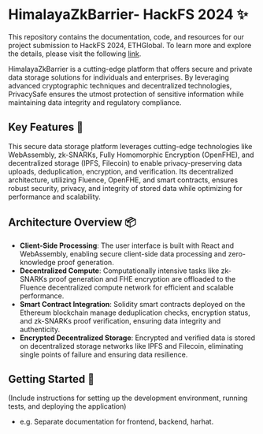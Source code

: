 # HimalayaZkBarrier- HackFS 2024 ✨
This repository contains the documentation, code, and resources for our project submission to HackFS 2024, ETHGlobal. To learn more and explore the details, please visit the following [link](https://ethglobal.com/showcase/himalayazkbarrier-g7qjo).

HimalayaZkBarrier is a cutting-edge platform that offers secure and private data storage solutions for individuals and enterprises. By leveraging advanced cryptographic techniques and decentralized technologies, PrivacySafe ensures the utmost protection of sensitive information while maintaining data integrity and regulatory compliance.

## Key Features 🔑

This secure data storage platform leverages cutting-edge technologies like WebAssembly, zk-SNARKs, Fully Homomorphic Encryption (OpenFHE), and decentralized storage (IPFS, Filecoin) to enable privacy-preserving data uploads, deduplication, encryption, and verification. Its decentralized architecture, utilizing Fluence, OpenFHE, and smart contracts, ensures robust security, privacy, and integrity of stored data while optimizing for performance and scalability.

## Architecture Overview 📦

- **Client-Side Processing**: The user interface is built with React and WebAssembly, enabling secure client-side data processing and zero-knowledge proof generation.
- **Decentralized Compute**: Computationally intensive tasks like zk-SNARKs proof generation and FHE encryption are offloaded to the Fluence decentralized compute network for efficient and scalable performance.
- **Smart Contract Integration**: Solidity smart contracts deployed on the Ethereum blockchain manage deduplication checks, encryption status, and zk-SNARKs proof verification, ensuring data integrity and authenticity.
- **Encrypted Decentralized Storage**: Encrypted and verified data is stored on decentralized storage networks like IPFS and Filecoin, eliminating single points of failure and ensuring data resilience.

## Getting Started 🧠

(Include instructions for setting up the development environment, running tests, and deploying the application)
- e.g. Separate documentation for frontend, backend, harhat.
